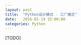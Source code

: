 ```yaml
---
layout: post
title:  "Python设计模式 - 工厂模式"
date:   2016-02-19 15:00:00
categories: Python
---
```

[TODO]
